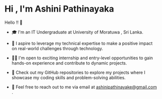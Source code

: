 # Hi , I'm Ashini Pathinayaka

Hello !! 👋 

-  🎓 I'm an IT Undergraduate at University of Moratuwa , Sri Lanka.

- 🌱 I aspire to leverage my technical expertise to make a positive impact on real-world challenges through technology.
  
- 👩‍💻 I'm open to exciting internship and entry-level opportunities to gain hands-on experience and contribute to dynamic projects.

- 🔎 Check out my GitHub repositories to explore my projects where I showcase my coding skills and problem-solving abilities.

- 📩 Feel free to reach out to me via email at ashinipathinayake@gmail.com .


<!--
**Emysha99/Emysha99** is a ✨ _special_ ✨ repository because its `README.md` (this file) appears on your GitHub profile.

Here are some ideas to get you started:

- 🔭 I’m currently working on ...
- 🌱 I’m currently learning ...
- 👯 I’m looking to collaborate on ...
- 🤔 I’m looking for help with ...
- 💬 Ask me about ...
- 📫 How to reach me: ...
- 😄 Pronouns: ...
- ⚡ Fun fact: ...
-->
